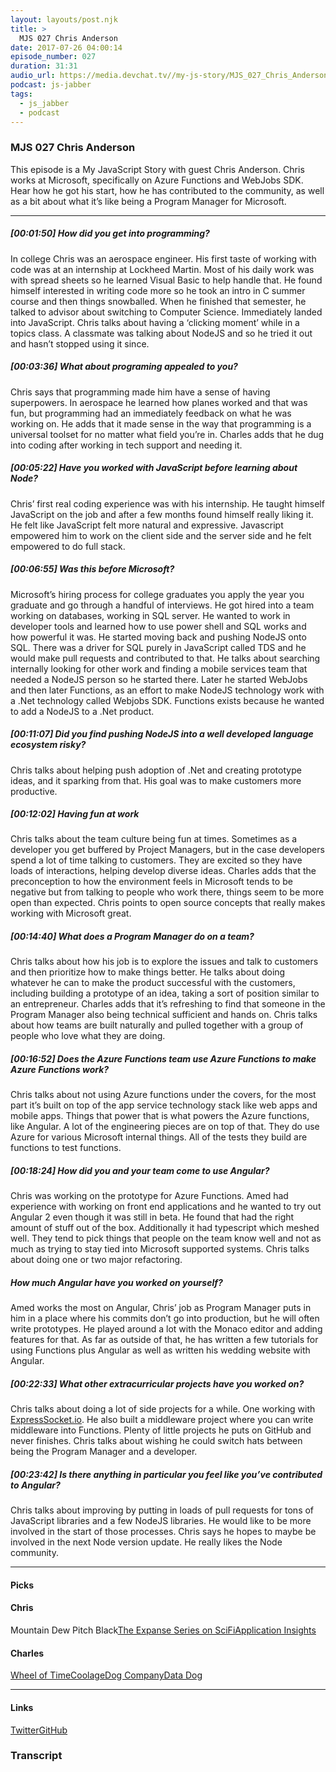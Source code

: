 ```yaml
---
layout: layouts/post.njk
title: >
  MJS 027 Chris Anderson
date: 2017-07-26 04:00:14
episode_number: 027
duration: 31:31
audio_url: https://media.devchat.tv//my-js-story/MJS_027_Chris_Anderson.mp3
podcast: js-jabber
tags:
  - js_jabber
  - podcast
---
```


### **MJS 027 Chris Anderson**

This episode is a My JavaScript Story with guest Chris Anderson. Chris works at Microsoft, specifically on Azure Functions and WebJobs SDK. Hear how he got his start, how he has contributed to the community, as well as a bit about what it’s like being a Program Manager for Microsoft.

---

##### **[00:01:50] How did you get into programming?**

In college Chris was an aerospace engineer. His first taste of working with code was at an internship at Lockheed Martin. Most of his daily work was with spread sheets so he learned Visual Basic to help handle that. He found himself interested in writing code more so he took an intro in C summer course and then things snowballed. When he finished that semester, he talked to advisor about switching to Computer Science. Immediately landed into JavaScript. Chris talks about having a ‘clicking moment’ while in a topics class. A classmate was talking about NodeJS and so he tried it out and hasn’t stopped using it since.

##### **[00:03:36] What about programing appealed to you?**

Chris says that programming made him have a sense of having superpowers. In aerospace he learned how planes worked and that was fun, but programming had an immediately feedback on what he was working on. He adds that it made sense in the way that programming is a universal toolset for no matter what field you’re in. Charles adds that he dug into coding after working in tech support and needing it.

##### **[00:05:22] Have you worked with JavaScript before learning about Node?**

Chris’ first real coding experience was with his internship. He taught himself JavaScript on the job and after a few months found himself really liking it. He felt like JavaScript felt more natural and expressive. Javascript empowered him to work on the client side and the server side and he felt empowered to do full stack.

##### **[00:06:55] Was this before Microsoft?**

Microsoft’s hiring process for college graduates you apply the year you graduate and go through a handful of interviews. He got hired into a team working on databases, working in SQL server. He wanted to work in developer tools and learned how to use power shell and SQL works and how powerful it was. He started moving back and pushing NodeJS onto SQL. There was a driver for SQL purely in JavaScript called TDS and he would make pull requests and contributed to that. He talks about searching internally looking for other work and finding a mobile services team that needed a NodeJS person so he started there. Later he started WebJobs and then later Functions, as an effort to make NodeJS technology work with a .Net technology called Webjobs SDK. Functions exists because he wanted to add a NodeJS to a .Net product.

##### **[00:11:07] Did you find pushing NodeJS into a well developed language ecosystem risky?**

Chris talks about helping push adoption of .Net and creating prototype ideas, and it sparking from that. His goal was to make customers more productive.

##### **[00:12:02] Having fun at work**

Chris talks about the team culture being fun at times. Sometimes as a developer you get buffered by Project Managers, but in the case developers spend a lot of time talking to customers. They are excited so they have loads of interactions, helping develop diverse ideas. Charles adds that the preconception to how the environment feels in Microsoft tends to be negative but from talking to people who work there, things seem to be more open than expected. Chris points to open source concepts that really makes working with Microsoft great.

##### **[00:14:40] What does a Program Manager do on a team?**

Chris talks about how his job is to explore the issues and talk to customers and then prioritize how to make things better. He talks about doing whatever he can to make the product successful with the customers, including building a prototype of an idea, taking a sort of position similar to an entrepreneur. Charles adds that it’s refreshing to find that someone in the Program Manager also being technical sufficient and hands on. Chris talks about how teams are built naturally and pulled together with a group of people who love what they are doing.

##### **[00:16:52] Does the Azure Functions team use Azure Functions to make Azure Functions work?**

Chris talks about not using Azure functions under the covers, for the most part it’s built on top of the app service technology stack like web apps and mobile apps. Things that power that is what powers the Azure functions, like Angular. A lot of the engineering pieces are on top of that. They do use Azure for various Microsoft internal things. All of the tests they build are functions to test functions.

##### **[00:18:24] How did you and your team come to use Angular?**

Chris was working on the prototype for Azure Functions. Amed had experience with working on front end applications and he wanted to try out Angular 2 even though it was still in beta. He found that had the right amount of stuff out of the box. Additionally it had typescript which meshed well. They tend to pick things that people on the team know well and not as much as trying to stay tied into Microsoft supported systems. Chris talks about doing one or two major refactoring.

##### **How much Angular have you worked on yourself?**

Amed works the most on Angular, Chris’ job as Program Manager puts in him in a place where his commits don’t go into production, but he will often write prototypes. He played around a lot with the Monaco editor and adding features for that. As far as outside of that, he has written a few tutorials for using Functions plus Angular as well as written his wedding website with Angular.

##### **[00:22:33] What other extracurricular projects have you worked on?**

Chris talks about doing a lot of side projects for a while. One working with [ExpressSocket.io](http://www.expresssocket.io). He also built a middleware project where you can write middleware into Functions. Plenty of little projects he puts on GitHub and never finishes. Chris talks about wishing he could switch hats between being the Program Manager and a developer.

##### **[00:23:42] Is there anything in particular you feel like you’ve contributed to Angular?**

Chris talks about improving by putting in loads of pull requests for tons of JavaScript libraries and a few NodeJS libraries. He would like to be more involved in the start of those processes. Chris says he hopes to maybe be involved in the next Node version update. He really likes the Node community.

---

#### **Picks**

#### Chris

Mountain Dew Pitch Black[The Expanse Series on SciFi](http://www.syfy.com/theexpanse)[Application Insights](https://azure.microsoft.com/en-us/services/application-insights/)

#### Charles

[Wheel of Time](https://www.amazon.com/Eye-World-Wheel-Time-Book/dp/0812511816)[Coolage](https://www.amazon.com/Coolidge-Amity-Shlaes/dp/0061967599)[Dog Company](https://www.amazon.com/Dog-Company-American-Soldiers-Abandoned/dp/1478908505)[Data Dog](https://www.datadoghq.com/lpg/?utm_source=Advertisement&utm_medium=GoogleAdsBrand&utm_campaign=GoogleAdsBrand-US&utm_content=Datadog&utm_keyword=%7Bkeyword%7D&utm_matchtype=%7Bmatchtype%7D&gclid=EAIaIQobChMIgOmj1qzi1AIV2B6BCh26hgIgEAAYASAAEgIvuvD_BwE)

---

#### **Links**

[Twitter](https://twitter.com/crandycodes?lang=en)[GitHub](https://github.com/christopheranderson)

### Transcript
